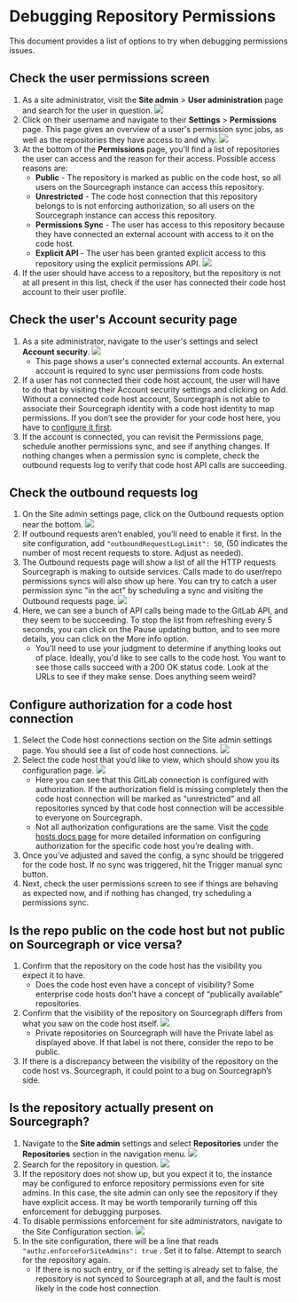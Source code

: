 # Debugging Repository Permissions

This document provides a list of options to try when debugging permissions issues.

## Check the user permissions screen

1. As a site administrator, visit the **Site admin** > **User administration** page and search for the user in question.
![](https://storage.googleapis.com/sourcegraph-assets/Docs/how-to/debug-permissions/user_search.png)
2. Click on their username and navigate to their **Settings** > **Permissions** page.
   This page gives an overview of a user's permission sync jobs, as well as the repositories they have access to and why.
![](https://storage.googleapis.com/sourcegraph-assets/Docs/how-to/debug-permissions/permissions_page.png)
3. At the bottom of the **Permissions** page, you'll find a list of repositories the user can access and the reason for their access. Possible access reasons are:
    - **Public** - The repository is marked as public on the code host, so all users on the Sourcegraph instance can access this repository.
    - **Unrestricted** - The code host connection that this repository belongs to is not enforcing authorization, so all users on the Sourcegraph instance can access this repository.
    - **Permissions Sync** - The user has access to this repository because they have connected an external account with access to it on the code host.
    - **Explicit API** - The user has been granted explicit access to this repository using the explicit permissions API.
![](https://storage.googleapis.com/sourcegraph-assets/Docs/how-to/debug-permissions/accessible_repos.png)
4. If the user should have access to a repository, but the repository is not at all present in this list, check if the user has connected their code host account to their user profile.

## Check the user's Account security page

1. As a site administrator, navigate to the user's settings and select **Account security**.
![](https://storage.googleapis.com/sourcegraph-assets/Docs/how-to/debug-permissions/account_security_page.png)
    - This page shows a user's connected external accounts. An external account is required to sync user permissions from code hosts.
2. If a user has not connected their code host account, the user will have to do that by visiting their Account security settings and clicking on Add. Without a connected code host account, Sourcegraph is not able to associate their Sourcegraph identity with a code host identity to map permissions. If you don’t see the provider for your code host here, you have to [configure it first](https://sourcegraph.com/docs/admin/auth).
3. If the account is connected, you can revisit the Permissions page, schedule another permissions sync, and see if anything changes. If nothing changes when a permission sync is complete, check the outbound requests log to verify that code host API calls are succeeding.

## Check the outbound requests log

1. On the Site admin settings page, click on the Outbound requests option near the bottom.
![](https://storage.googleapis.com/sourcegraph-assets/Docs/how-to/debug-permissions/outbound_requests_option.png)
2. If outbound requests aren’t enabled, you’ll need to enable it first. In the site configuration, add `"outboundRequestLogLimit": 50`, (50 indicates the number of most recent requests to store. Adjust as needed).
3. The Outbound requests page will show a list of all the HTTP requests Sourcegraph is making to outside services. Calls made to do user/repo permissions syncs will also show up here. You can try to catch a user permission sync "in the act" by scheduling a sync and visiting the Outbound requests page.
![](https://storage.googleapis.com/sourcegraph-assets/Docs/how-to/debug-permissions/outbound_requests.png)
4. Here, we can see a bunch of API calls being made to the GitLab API, and they seem to be succeeding. To stop the list from refreshing every 5 seconds, you can click on the Pause updating button, and to see more details, you can click on the More info option.
    - You'll need to use your judgment to determine if anything looks out of place. Ideally, you'd like to see calls to the code host. You want to see those calls succeed with a 200 OK status code. Look at the URLs to see if they make sense. Does anything seem weird?

## Configure authorization for a code host connection

1. Select the Code host connections section on the Site admin settings page. You should see a list of code host connections.
![](https://storage.googleapis.com/sourcegraph-assets/Docs/how-to/debug-permissions/code_host_connections.png)
2. Select the code host that you’d like to view, which should show you its configuration page.
![](https://storage.googleapis.com/sourcegraph-assets/Docs/how-to/debug-permissions/gitlab_connection.png)
    - Here you can see that this GitLab connection is configured with authorization. If the authorization field is missing completely then the code host connection will be marked as “unrestricted” and all repositories synced by that code host connection will be accessible to everyone on Sourcegraph.
    - Not all authorization configurations are the same. Visit the [code hosts docs page](https://sourcegraph.com/docs/admin/external_service#configure-a-code-host-connection) for more detailed information on configuring authorization for the specific code host you’re dealing with.
3. Once you’ve adjusted and saved the config, a sync should be triggered for the code host. If no sync was triggered, hit the Trigger manual sync button.
4. Next, check the user permissions screen to see if things are behaving as expected now, and if nothing has changed, try scheduling a permissions sync.

## Is the repo public on the code host but not public on Sourcegraph or vice versa?

1. Confirm that the repository on the code host has the visibility you expect it to have.
    - Does the code host even have a concept of visibility? Some enterprise code hosts don’t have a concept of “publically available” repositories.
2. Confirm that the visibility of the repository on Sourcegraph differs from what you saw on the code host itself.
![](https://storage.googleapis.com/sourcegraph-assets/Docs/how-to/debug-permissions/repo_search.png)
    - Private repositories on Sourcegraph will have the Private label as displayed above. If that label is not there, consider the repo to be public.
3. If there is a discrepancy between the visibility of the repository on the code host vs. Sourcegraph, it could point to a bug on Sourcegraph’s side.

## Is the repository actually present on Sourcegraph?

1. Navigate to the **Site admin** settings and select **Repositories** under the **Repositories** section in the navigation menu.
![](https://storage.googleapis.com/sourcegraph-assets/Docs/how-to/debug-permissions/repositories_option.png)
2. Search for the repository in question.
![](https://storage.googleapis.com/sourcegraph-assets/Docs/how-to/debug-permissions/repo_search.png)
3. If the repository does not show up, but you expect it to, the instance may be configured to enforce repository permissions even for site admins. In this case, the site admin can only see the repository if they have explicit access. It may be worth temporarily turning off this enforcement for debugging purposes.
4. To disable permissions enforcement for site administrators, navigate to the Site Configuration section.
![](https://storage.googleapis.com/sourcegraph-assets/Docs/how-to/debug-permissions/site_config_option.png)
5. In the site configuration, there will be a line that reads `"authz.enforceForSiteAdmins": true` . Set it to false. Attempt to search for the repository again.
    - If there is no such entry, or if the setting is already set to false, the repository is not synced to Sourcegraph at all, and the fault is most likely in the code host connection.
